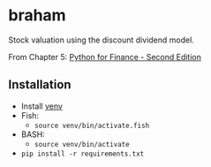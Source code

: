 # braham
Stock valuation using the discount dividend model.

From Chapter 5: [Python for Finance - Second Edition](https://www.packtpub.com/big-data-and-business-intelligence/python-finance-second-edition)

## Installation
* Install [venv](https://packaging.python.org/guides/installing-using-pip-and-virtualenv/)
* Fish:
    * `source venv/bin/activate.fish`
* BASH:
    * `source venv/bin/activate`
* `pip install -r requirements.txt`
